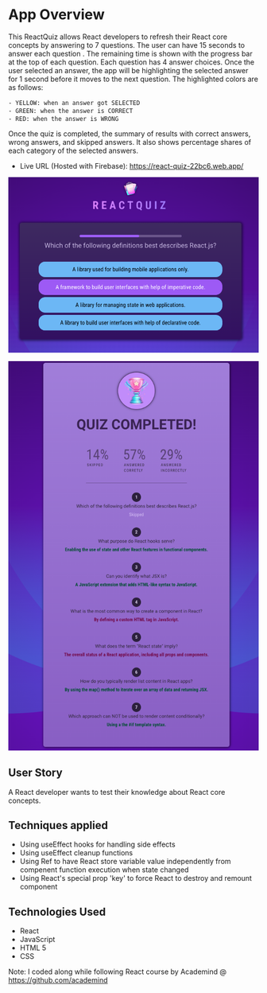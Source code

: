 # App Overview

This ReactQuiz allows React developers to refresh their React core concepts by answering to 7 questions. The user can have 15 seconds to answer each question . The remaining time is shown with the progress bar at the top of each question. Each question has 4 answer choices. Once the user selected an answer, the app will be highlighting the selected answer for 1 second before it moves to the next question. The highlighted colors are as follows:

    - YELLOW: when an answer got SELECTED
    - GREEN: when the answer is CORRECT
    - RED: when the answer is WRONG

Once the quiz is completed, the summary of results with correct answers, wrong answers, and skipped answers. It also shows percentage shares of each category of the selected answers.

- Live URL (Hosted with Firebase): https://react-quiz-22bc6.web.app/

![snapshot of React Quiz](./src/assets/reactQuiz.png)

![snapshot of Quiz Results](./src/assets/quizResults.png)

## User Story

A React developer wants to test their knowledge about React core concepts.

## Techniques applied

- Using useEffect hooks for handling side effects
- Using useEffect cleanup functions
- Using Ref to have React store variable value independently from compenent function execution when state changed
- Using React's special prop 'key' to force React to destroy and remount component

## Technologies Used

- React
- JavaScript
- HTML 5
- CSS

Note: I coded along while following React course by Academind @ https://github.com/academind
